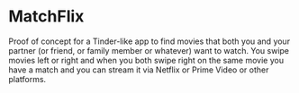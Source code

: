 # MatchFlix
Proof of concept for a Tinder-like app to find movies that both you and your partner (or friend, or family member or whatever)  want to watch. You swipe movies left or right and when you both swipe right on the same movie you have a match and you can stream it via Netflix or Prime Video or other platforms.
